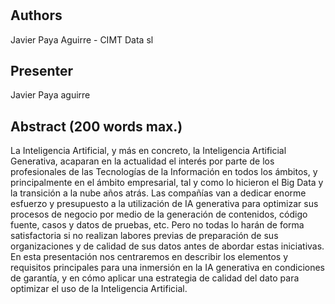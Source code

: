 # 

## Authors

Javier Paya Aguirre - CIMT Data sl

## Presenter

Javier Paya aguirre

## Abstract (200 words max.) 

La Inteligencia Artificial, y más en concreto, la Inteligencia Artificial Generativa, acaparan en la actualidad el interés por parte de los profesionales de las Tecnologías de la Información en todos los ámbitos, y principalmente en el ámbito empresarial, tal y como lo hicieron el Big Data y la transición a la nube años atrás. Las compañías van a dedicar enorme esfuerzo y presupuesto a la utilización de IA generativa para optimizar sus procesos de negocio por medio de la generación de contenidos, código fuente, casos y datos de pruebas, etc. Pero no todas lo harán de forma satisfactoria si no realizan labores previas de preparación de sus organizaciones y de calidad de sus datos antes de abordar estas iniciativas. En esta presentación nos centraremos en describir los elementos y requisitos principales para una inmersión en la IA generativa en condiciones de garantía, y en cómo aplicar una estrategia de calidad del dato para optimizar el uso de la Inteligencia Artificial.
